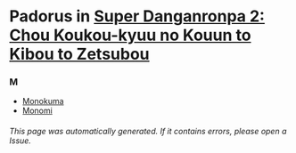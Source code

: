 # Padorus in [Super Danganronpa 2: Chou Koukou-kyuu no Kouun to Kibou to Zetsubou](https://myanimelist.net/manga/48441/Super_Danganronpa_2__Chou_Koukou-kyuu_no_Kouun_to_Kibou_to_Zetsubou)

### M
* [Monokuma](https://github.com/shadow578/Project-Padoru/blob/master/table-of-contents/characters/Monokuma.md)
* [Monomi](https://github.com/shadow578/Project-Padoru/blob/master/table-of-contents/characters/Monomi.md)

###### This page was automatically generated. If it contains errors, please open a Issue.
